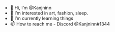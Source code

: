 - 👋 Hi, I’m @Kanjninn
- 👀 I’m interested in art, fashion, sleep.
- 🌱 I’m currently learning things
- 📫 How to reach me - Discord @Kanjninn#1344

<!---
Kanjninn/Kanjninn is a ✨ special ✨ repository because its `README.md` (this file) appears on your GitHub profile.
You can click the Preview link to take a look at your changes.
--->
